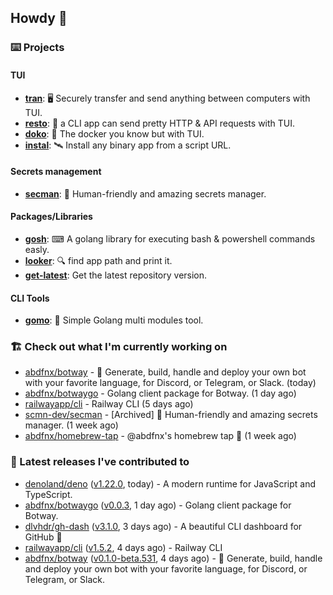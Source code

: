 ## Howdy 👋

### ⌨️ Projects

#### TUI

- [**tran**](https://github.com/abdfnx/tran): 🖥 Securely transfer and send anything between computers with TUI.
- [**resto**](https://github.com/abdfnx/resto): 🔗 a CLI app can send pretty HTTP & API requests with TUI.
- [**doko**](https://github.com/abdfnx/doko): 🐳 The docker you know but with TUI.
- [**instal**](https://github.com/abdfnx/instal): 🛰️ Install any binary app from a script URL.

#### Secrets management

- [**secman**](https://github.com/scmn-dev/secman): 👊 Human-friendly and amazing secrets manager.

#### Packages/Libraries

- [**gosh**](https://github.com/abdfnx/gosh): ⌨ A golang library for executing bash & powershell commands easly.
- [**looker**](https://github.com/abdfnx/looker): 🔍 find app path and print it.
- [**get-latest**](https://github.com/scmn-dev/get-latest): Get the latest repository version.

#### CLI Tools

- [**gomo**](https://github.com/abdfnx/gomo): 📐 Simple Golang multi modules tool.

### 🏗️ Check out what I'm currently working on


- [abdfnx/botway](https://github.com/abdfnx/botway) - 🤖 Generate, build, handle and deploy your own bot with your favorite language, for Discord, or Telegram, or Slack. (today)
- [abdfnx/botwaygo](https://github.com/abdfnx/botwaygo) - Golang client package for Botway. (1 day ago)
- [railwayapp/cli](https://github.com/railwayapp/cli) - Railway CLI (5 days ago)
- [scmn-dev/secman](https://github.com/scmn-dev/secman) - [Archived] 👊 Human-friendly and amazing secrets manager. (1 week ago)
- [abdfnx/homebrew-tap](https://github.com/abdfnx/homebrew-tap) - @abdfnx&#39;s homebrew tap 🍺 (1 week ago)

### 🔭 Latest releases I've contributed to

- [denoland/deno](https://github.com/denoland/deno) ([v1.22.0](https://github.com/denoland/deno/releases/tag/v1.22.0), today) - A modern runtime for JavaScript and TypeScript.
- [abdfnx/botwaygo](https://github.com/abdfnx/botwaygo) ([v0.0.3](https://github.com/abdfnx/botwaygo/releases/tag/v0.0.3), 1 day ago) - Golang client package for Botway.
- [dlvhdr/gh-dash](https://github.com/dlvhdr/gh-dash) ([v3.1.0](https://github.com/dlvhdr/gh-dash/releases/tag/v3.1.0), 3 days ago) - A beautiful CLI dashboard for GitHub 🚀 
- [railwayapp/cli](https://github.com/railwayapp/cli) ([v1.5.2](https://github.com/railwayapp/cli/releases/tag/v1.5.2), 4 days ago) - Railway CLI
- [abdfnx/botway](https://github.com/abdfnx/botway) ([v0.1.0-beta.531](https://github.com/abdfnx/botway/releases/tag/v0.1.0-beta.531), 4 days ago) - 🤖 Generate, build, handle and deploy your own bot with your favorite language, for Discord, or Telegram, or Slack.
